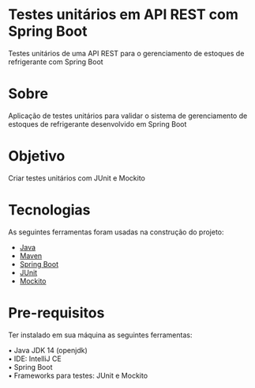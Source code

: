 <h1>Testes unitários em API REST com Spring Boot</h1>

<p>Testes unitários de uma API REST para o gerenciamento de estoques de refrigerante com Spring Boot</p>


# Sobre
<p>Aplicação de testes unitários para validar o sistema de gerenciamento de estoques de refrigerante desenvolvido em Spring Boot</p>

# Objetivo
<p>
 Criar testes unitários com JUnit e Mockito
</p>

# Tecnologias
<p>As seguintes ferramentas foram usadas na construção do projeto:

- [Java](https://www.java.com/)
- [Maven](https://mvnrepository.com/)
- [Spring Boot](https://spring.io/)
- [JUnit](https://junit.org/)
- [Mockito](https://site.mockito.org/)


</p>

# Pre-requisitos
<p>Ter instalado em sua máquina as seguintes ferramentas:

•  Java  JDK 14 (openjdk) </br> 
•  IDE: IntelliJ CE </br> 
•  Spring Boot </br> 
•  Frameworks para testes: JUnit e Mockito </br>

</p>




